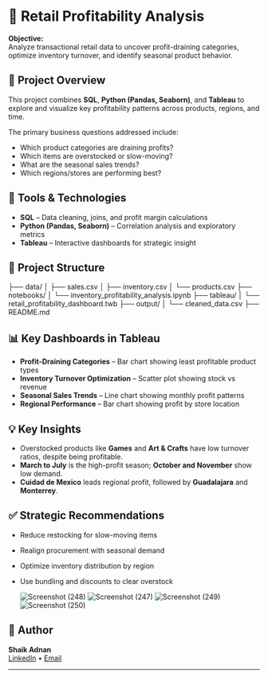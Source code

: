 # 🛒 Retail Profitability Analysis

**Objective:**  
Analyze transactional retail data to uncover profit-draining categories, optimize inventory turnover, and identify seasonal product behavior.

## 📌 Project Overview
This project combines **SQL**, **Python (Pandas, Seaborn)**, and **Tableau** to explore and visualize key profitability patterns across products, regions, and time.  

The primary business questions addressed include:
- Which product categories are draining profits?
- Which items are overstocked or slow-moving?
- What are the seasonal sales trends?
- Which regions/stores are performing best?

## 🔧 Tools & Technologies
- **SQL** – Data cleaning, joins, and profit margin calculations  
- **Python (Pandas, Seaborn)** – Correlation analysis and exploratory metrics  
- **Tableau** – Interactive dashboards for strategic insight  

## 📁 Project Structure
├── data/
│ ├── sales.csv
│ ├── inventory.csv
│ └── products.csv
├── notebooks/
│ └── inventory_profitability_analysis.ipynb
├── tableau/
│ └── retail_profitability_dashboard.twb
├── output/
│ └── cleaned_data.csv
├── README.md

## 📊 Key Dashboards in Tableau
- **Profit-Draining Categories** – Bar chart showing least profitable product types  
- **Inventory Turnover Optimization** – Scatter plot showing stock vs revenue  
- **Seasonal Sales Trends** – Line chart showing monthly profit patterns  
- **Regional Performance** – Bar chart showing profit by store location  

## 💡 Key Insights
- Overstocked products like **Games** and **Art & Crafts** have low turnover ratios, despite being profitable.
- **March to July** is the high-profit season; **October and November** show low demand.
- **Cuidad de Mexico** leads regional profit, followed by **Guadalajara** and **Monterrey**.

## ✅ Strategic Recommendations
- Reduce restocking for slow-moving items
- Realign procurement with seasonal demand
- Optimize inventory distribution by region
- Use bundling and discounts to clear overstock

  ![Screenshot (248)](https://github.com/user-attachments/assets/2db311d3-4c53-4442-817a-3d8a6ac941a3)
  ![Screenshot (247)](https://github.com/user-attachments/assets/8d3de71a-9dae-4d19-a1ba-7666b8388b13)
  ![Screenshot (249)](https://github.com/user-attachments/assets/16f6fcbf-59d6-4947-96a3-daa2026df308)
  ![Screenshot (250)](https://github.com/user-attachments/assets/fcf86b97-e29c-4a19-a45c-abc644837f02)



## 📌 Author
**Shaik Adnan**  
[LinkedIn](www.linkedin.com/in/mohammed-adnan-shaik) • [Email](mailto:adnanshaik0501@gmail.com)

---




